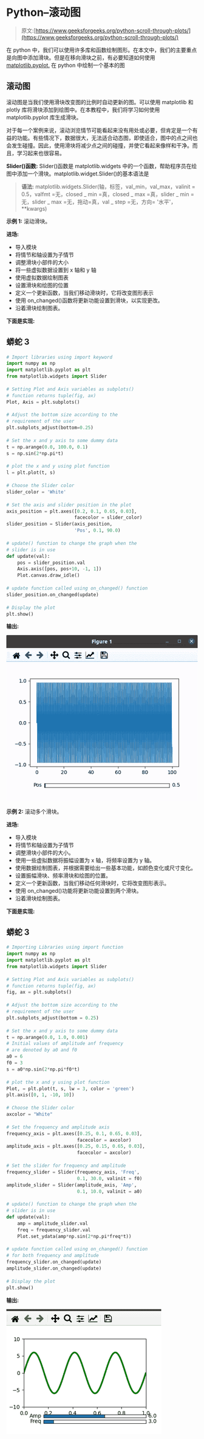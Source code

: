 # Python–滚动图

> 原文:[https://www.geeksforgeeks.org/python-scroll-through-plots/](https://www.geeksforgeeks.org/python-scroll-through-plots/)

在 python 中，我们可以使用许多库和函数绘制图形。在本文中，我们的主要重点是向图中添加滑块。但是在移向滑块之前，有必要知道如何使用 [matplotlib.pyplot.](https://www.geeksforgeeks.org/python-introduction-matplotlib/) 在 python 中绘制一个基本的图

## 滚动图

滚动图是当我们使用滑块改变图的比例时自动更新的图。可以使用 matplotlib 和 plotly 库将滑块添加到绘图中。在本教程中，我们将学习如何使用 matplotlib.pyplot 库生成滑块。

对于每一个案例来说，滚动浏览情节可能看起来没有用处或必要，但肯定是一个有益的功能。有些情况下，数据很大，无法适合动态图，即使适合，图中的点之间也会发生碰撞。因此，使用滑块将减少点之间的碰撞，并使它看起来像样和干净。而且，学习起来也很容易。

**Slider()函数:** Slider()函数是 matplotlib.widgets 中的一个函数，帮助程序员在绘图中添加一个滑块。matplotlib.widget.Slider()的基本语法是

> **语法:** matplotlib.widgets.Slider(轴，标签，val_min，val_max，valinit = 0.5，valfmt =无，closed _ min =真，closed _ max =真，slider _ min =无，slider _ max =无，拖动=真，val _ step =无，方向= '水平'，**kwargs)

**示例 1:** 滚动滑块。

**进场:**

*   导入模块
*   将情节和轴设置为子情节
*   调整滑块小部件的大小
*   将一些虚拟数据设置到 x 轴和 y 轴
*   使用虚拟数据绘制图表
*   设置滑块和绘图的位置
*   定义一个更新函数，当我们移动滑块时，它将改变图形表示
*   使用 on_changed()函数将更新功能设置到滑块，以实现更改。
*   沿着滑块绘制图表。

**下面是实现:**

## 蟒蛇 3

```py
# Import libraries using import keyword
import numpy as np
import matplotlib.pyplot as plt
from matplotlib.widgets import Slider

# Setting Plot and Axis variables as subplots()
# function returns tuple(fig, ax)
Plot, Axis = plt.subplots()

# Adjust the bottom size according to the
# requirement of the user
plt.subplots_adjust(bottom=0.25)

# Set the x and y axis to some dummy data
t = np.arange(0.0, 100.0, 0.1)
s = np.sin(2*np.pi*t)

# plot the x and y using plot function
l = plt.plot(t, s)

# Choose the Slider color
slider_color = 'White'

# Set the axis and slider position in the plot
axis_position = plt.axes([0.2, 0.1, 0.65, 0.03],
                         facecolor = slider_color)
slider_position = Slider(axis_position,
                         'Pos', 0.1, 90.0)

# update() function to change the graph when the
# slider is in use
def update(val):
    pos = slider_position.val
    Axis.axis([pos, pos+10, -1, 1])
    Plot.canvas.draw_idle()

# update function called using on_changed() function
slider_position.on_changed(update)

# Display the plot
plt.show()
```

**输出:**

![scroll through plot matplotlib](img/5f7f2472ba3211fba869e161a1e2ee21.png)

**示例 2:** 滚动多个滑块。

**进场:**

*   导入模块
*   将情节和轴设置为子情节
*   调整滑块小部件的大小。
*   使用一些虚拟数据将振幅设置为 x 轴，将频率设置为 y 轴。
*   使用数据绘制图表，并根据需要给出一些基本功能，如颜色变化或尺寸变化。
*   设置振幅滑块、频率滑块和绘图的位置。
*   定义一个更新函数，当我们移动任何滑块时，它将改变图形表示。
*   使用 on_changed()功能将更新功能设置到两个滑块。
*   沿着滑块绘制图表。

**下面是实现:**

## 蟒蛇 3

```py
# Importing Libraries using import function
import numpy as np
import matplotlib.pyplot as plt
from matplotlib.widgets import Slider

# Setting Plot and Axis variables as subplots()
# function returns tuple(fig, ax)
fig, ax = plt.subplots()

# Adjust the bottom size according to the
# requirement of the user
plt.subplots_adjust(bottom = 0.25)

# Set the x and y axis to some dummy data
t = np.arange(0.0, 1.0, 0.001)
# Initial values of amplitude anf frequency 
# are denoted by a0 and f0
a0 = 6
f0 = 3
s = a0*np.sin(2*np.pi*f0*t)

# plot the x and y using plot function
Plot, = plt.plot(t, s, lw = 3, color = 'green')
plt.axis([0, 1, -10, 10])

# Choose the Slider color
axcolor = "White"

# Set the frequency and amplitude axis
frequency_axis = plt.axes([0.25, 0.1, 0.65, 0.03], 
                          facecolor = axcolor)
amplitude_axis = plt.axes([0.25, 0.15, 0.65, 0.03], 
                          facecolor = axcolor)

# Set the slider for frequency and amplitude
frequency_slider = Slider(frequency_axis, 'Freq', 
                          0.1, 30.0, valinit = f0)
amplitude_slider = Slider(amplitude_axis, 'Amp', 
                          0.1, 10.0, valinit = a0)

# update() function to change the graph when the
# slider is in use
def update(val):
    amp = amplitude_slider.val
    freq = frequency_slider.val
    Plot.set_ydata(amp*np.sin(2*np.pi*freq*t))

# update function called using on_changed() function 
# for both frequency and amplitude
frequency_slider.on_changed(update)
amplitude_slider.on_changed(update)

# Display the plot
plt.show()
```

**输出:**

![scroll thourgh plots](img/2936f351cae2f5ced7096d269fa0cdb6.png)